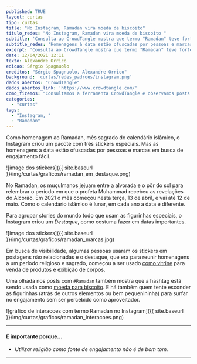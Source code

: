 ```yaml
---
published: TRUE
layout: curtas
tipo: curtas
title: "No Instagram, Ramadan vira moeda de biscoito"
titulo_redes: "No Instagram, Ramadan vira moeda de biscoito "
subtitle: 'Consulta ao CrowdTangle mostra que termo "Ramadan" teve forte alta no número de interações; homenagens à data estão ofuscadas por pessoas e marcas em busca de engajamento'
subtitle_redes: 'Homenagens à data estão ofuscadas por pessoas e marcas em busca de engajamento'
excerpt: 'Consulta ao CrowdTangle mostra que termo "Ramadan" teve forte alta no número de interações; homenagens à data estão ofuscadas por pessoas e marcas em busca de engajamento'
date: 12/04/2021 12:11
texto: Alexandre Orrico
edicao: Sérgio Spagnuolo
creditos: "Sérgio Spagnuolo, Alexandre Orrico"
background: 'curtas/redes_padroes/instagram.png'
dados_abertos: "CrowdTangle"
dados_abertos_link: 'https://www.crowdtangle.com/'
como_fizemos: "Consultamos a ferramenta CrowdTangle e observamos posts de influenciadores em redes sociais - tanto que utilizaram a data para ter mais engajamento quanto os que criticaram a prática."
categories:
  - "curtas"
tags:
  - "Instagram, "
  - "Ramadan"
---
```


Como homenagem ao Ramadan, mês sagrado do calendário islâmico, o Instagram criou um pacote com três stickers especiais. Mas as homenagens à data estão ofuscadas por pessoas e marcas em busca de engajamento fácil.

![image dos stickers]({{ site.baseurl }}/img/curtas/graficos/ramadan_em_destaque.png)

No Ramadan, os muçulmanos jejuam entre a alvorada e o pôr do sol para relembrar o período em que o profeta Muhammad recebeu as revelações do Alcorão. Em 2021 o mês começou nesta terça, 13 de abril, e vai até 12 de maio. Como o calendário islâmico é lunar, em cada ano a data é diferente.

Para agrupar stories do mundo todo que usam as figurinhas especiais, o Instagram criou um *Destaque*, como costuma fazer em datas importantes.

![image dos stickers]({{ site.baseurl }}/img/curtas/graficos/ramadan_marcas.jpg)

Em busca de visibilidade, algumas pessoas usaram os stickers em postagens não relacionadas e o destaque, que era para reunir homenagens a um período religioso e sagrado, começou a ser usado [como vitrine](https://twitter.com/hyattomar_/status/1382010400980471815) para venda de produtos e exibição de corpos.

Uma olhada nos posts com `#Ramadan` também mostra que a hashtag está sendo usada como [moeda para biscoito](https://twitter.com/euamandafarah/status/1381931344507383808). E há também quem tente esconder as figurinhas (atrás de outros elementos ou bem pequenininha) para surfar no engajamento sem ser percebido como aproveitador.

![gráfico de interacoes com termo Ramadan no Instagram]({{ site.baseurl }}/img/curtas/graficos/ramadan_interacoes.png)

---

#### É importante porque...

- *Utilizar religião como fonte de engajamento não é de bom tom.*

---
